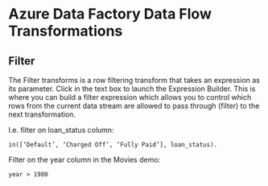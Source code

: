 # Azure Data Factory Data Flow Transformations

## Filter

The Filter transforms is a row filtering transform that takes an expression as its parameter. Click in the text box to launch the Expression Builder. This is where you can build a filter expression which allows you to control which rows from the current data stream are allowed to pass through (filter) to the next transformation.

I.e. filter on loan_status column:

```
in([‘Default’, ‘Charged Off’, ‘Fully Paid’], loan_status).
```

Filter on the year column in the Movies demo:

```
year > 1980
```
